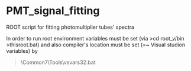# PMT_signal_fitting
ROOT script for fitting photomultiplier tubes' spectra

In order to run root environment variables must be set (via >cd root_v/bin  >thisroot.bat)
and also compiler's location must be set (=~ Visual studion variables) by
  > <Visual Studio Path>\Common7\Tools\vsvars32.bat
